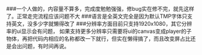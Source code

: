###一个人做的，内容量不算多，完成度勉勉强强，修bug实在修不完，就先这样了。正常走完流程应该问题不大
###语言是全英文完全是因为默认TMP字体只支持英文，没多少字就懒得改了
###分辨率方面目前只支持1920x1080，其它分辨率的ui显示会有问题， 如果支持更多分辨率只需要将ui的canvas变成player的子物体，再把代码内相应的名称都改一下就行，但实在懒得搞了，而且改变屏占比还是会出问题，有时间再说。
